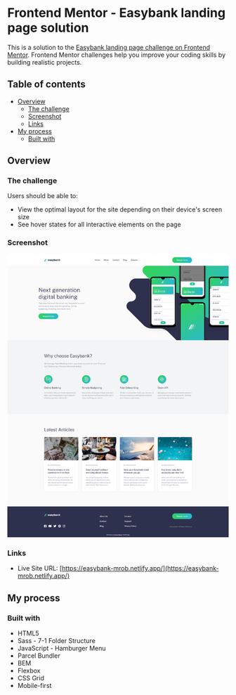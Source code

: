 # Frontend Mentor - Easybank landing page solution

This is a solution to the [Easybank landing page challenge on Frontend Mentor](https://www.frontendmentor.io/challenges/easybank-landing-page-WaUhkoDN). Frontend Mentor challenges help you improve your coding skills by building realistic projects.

## Table of contents

- [Overview](#overview)
  - [The challenge](#the-challenge)
  - [Screenshot](#screenshot)
  - [Links](#links)
- [My process](#my-process)
  - [Built with](#built-with)

## Overview

### The challenge

Users should be able to:

- View the optimal layout for the site depending on their device's screen size
- See hover states for all interactive elements on the page

### Screenshot

![Screenshot](https://github.com/mo-rob-1/easybank-landing-page/blob/main/src/images/screenshot.png)

### Links

- Live Site URL: [https://easybank-mrob.netlify.app/](https://easybank-mrob.netlify.app/)

## My process

### Built with

- HTML5
- Sass - 7-1 Folder Structure
- JavaScript - Hamburger Menu
- Parcel Bundler
- BEM
- Flexbox
- CSS Grid
- Mobile-first
